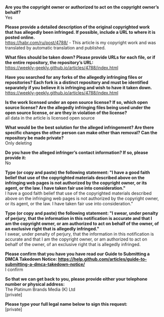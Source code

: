 **Are you the copyright owner or authorized to act on the copyright owner’s behalf?**   
Yes

**Please provide a detailed description of the original copyrighted work that has allegedly been infringed. If possible, include a URL to where it is posted online.**   
https://habr.com/ru/post/4788/ - This article is my copyright work and was translated by automatic translation and published.

**What files should be taken down? Please provide URLs for each file, or if the entire repository, the repository’s URL:**   
https://weekly-geekly.github.io/articles/4788/index.html

**Have you searched for any forks of the allegedly infringing files or repositories? Each fork is a distinct repository and must be identified separately if you believe it is infringing and wish to have it taken down.**   
https://weekly-geekly.github.io/articles/4788/index.html

**Is the work licensed under an open source license? If so, which open source license? Are the allegedly infringing files being used under the open source license, or are they in violation of the license?**   
all data in the article is licensed open source

**What would be the best solution for the alleged infringement? Are there specific changes the other person can make other than removal? Can the repository be made private?**   
Only deleting

**Do you have the alleged infringer’s contact information? If so, please provide it:**  
No

**Type (or copy and paste) the following statement: "I have a good faith belief that use of the copyrighted materials described above on the infringing web pages is not authorized by the copyright owner, or its agent, or the law. I have taken fair use into consideration."**   
I have a good faith belief that use of the copyrighted materials described above on the infringing web pages is not authorized by the copyright owner, or its agent, or the law. I have taken fair use into consideration."

**Type (or copy and paste) the following statement: "I swear, under penalty of perjury, that the information in this notification is accurate and that I am the copyright owner, or am authorized to act on behalf of the owner, of an exclusive right that is allegedly infringed."**   
I swear, under penalty of perjury, that the information in this notification is accurate and that I am the copyright owner, or am authorized to act on behalf of the owner, of an exclusive right that is allegedly infringed.

**Please confirm that you have you have read our Guide to Submitting a DMCA Takedown Notice: https://help.github.com/articles/guide-to-submitting-a-dmca-takedown-notice/**   
I confirm

**So that we can get back to you, please provide either your telephone number or physical address:**   
The Platinum Brands Media (K) Ltd   
[private]  

**Please type your full legal name below to sign this request:**   
[private]  

